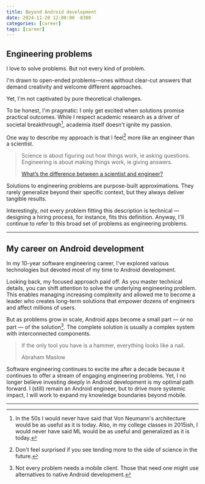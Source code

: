 ```yaml
---
title: Beyond Android development
date: 2024-11-20 12:00:00 -0300
categories: [career]
tags: [career]
---
```


## Engineering problems

I love to solve problems. But not every kind of problem.

I'm drawn to open-ended problems—ones without clear-cut answers that demand creativity and welcome different approaches.

Yet, I'm not captivated by pure theoretical challenges.

To be honest, I'm pragmatic: I only get excited when solutions promise practical outcomes. While I respect academic research as a driver of societal breakthrough[^1], academia itself doesn't ignite my passion.

One way to describe my approach is that I feel[^2] more like an engineer than a scientist.

> Science is about figuring out how things work, ie asking questions. Engineering is about making things work, ie giving answers.
>
> [What’s the difference between a scientist and engineer?](https://www.reddit.com/r/AskEngineers/comments/a9c0pe/whats_the_difference_between_a_scientist_and/)

Solutions to engineering problems are purpose-built approximations. They rarely generalize beyond their specific context, but they always deliver tangible results.

Interestingly, not every problem fitting this description is technical — designing a hiring process, for instance, fits this definition. Anyway, I'll continue to refer to this broad set of problems as engineering problems.

---

## My career on Android development

In my 10-year software engineering career, I've explored various technologies but devoted most of my time to Android development.

Looking back, my focused approach paid off. As you master technical details, you can shift attention to solve the underlying engineering problem. This enables managing increasing complexity and allowed me to become a leader who creates long-term solutions that empower dozens of engineers and affect millions of users.

But as problems grow in scale, Android apps become a small part — or no part — of the solution[^3]. The complete solution is usually a complex system with interconnected components.

> If the only tool you have is a hammer, everything looks like a nail.
>
> Abraham Maslow

Software engineering continues to excite me after a decade because it continues to offer a stream of engaging engineering problems. Yet, I no longer believe investing deeply in Android development is my optimal path forward. I (still) remain an Android engineer, but to drive more systemic impact, I will work to expand my knowledge boundaries beyond mobile.

---

[^1]: In the 50s I would never have said that Von Neumann's architecture would be as useful as it is today. Also, in my college classes in 2015ish, I would never have said ML would be as useful and generalized as it is today.

[^2]: Don't feel surprised if you see tending more to the side of science in the future.

[^3]: Not every problem needs a mobile client. Those that need one might use alternatives to native Android development.